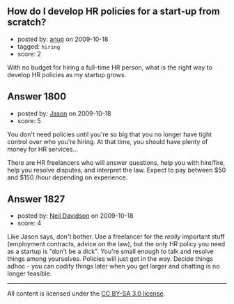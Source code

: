 ## How do I develop HR policies for a start-up from scratch?

- posted by: [anup](https://stackexchange.com/users/-1/475-anup) on 2009-10-18
- tagged: `hiring`
- score: 2

With no budget for hiring a full-time HR person, what is the right way to develop HR policies as my startup grows.


## Answer 1800

- posted by: [Jason](https://stackexchange.com/users/-1/2-jason) on 2009-10-18
- score: 5

You don't need policies until you're so big that you no longer have tight control over who you're hiring.  At that time, you should have plenty of money for HR services...

There are HR freelancers who will answer questions, help you with hire/fire, help you resolve disputes, and interpret the law.  Expect to pay between $50 and $150 /hour depending on experience.


## Answer 1827

- posted by: [Neil Davidson](https://stackexchange.com/users/-1/210-neil-davidson) on 2009-10-18
- score: 4

Like Jason says, don't bother. Use a freelancer for the *really* important stuff (employment contracts, advice on the law), but the only HR policy you need as a startup is "don't be a dick". You're small enough to talk and resolve things among yourselves. Policies will just get in the way. Decide things adhoc - you can codify things later when you get larger and chatting is no longer feasible.



---

All content is licensed under the [CC BY-SA 3.0 license](https://creativecommons.org/licenses/by-sa/3.0/).
